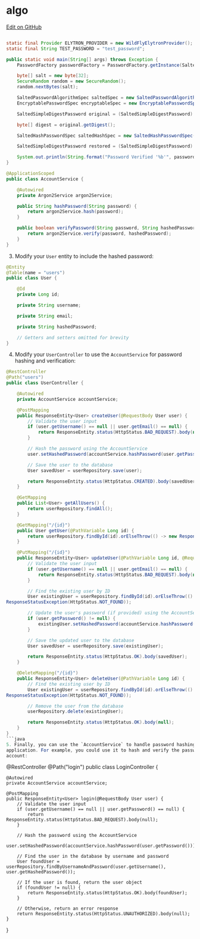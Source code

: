 # algo
<a href="https://github.com/GitbookIO/gitbook/blob/master/docs/{{ file.path }}" target="_blank" class="btn btn-link pull-right hidden-xs">
    <i class="octicon octicon-mark-github"></i> Edit on GitHub
</a>

```java

static final Provider ELYTRON_PROVIDER = new WildFlyElytronProvider();
static final String TEST_PASSWORD = "test_password";

public static void main(String[] args) throws Exception {
    PasswordFactory passwordFactory = PasswordFactory.getInstance(SaltedSimpleDigestPassword.ALGORITHM_PASSWORD_SALT_DIGEST_SHA_512, ELYTRON_PROVIDER);

    byte[] salt = new byte[32];
    SecureRandom random = new SecureRandom();
    random.nextBytes(salt);

    SaltedPasswordAlgorithmSpec saltedSpec = new SaltedPasswordAlgorithmSpec(salt);
    EncryptablePasswordSpec encryptableSpec = new EncryptablePasswordSpec(TEST_PASSWORD.toCharArray(), saltedSpec);

    SaltedSimpleDigestPassword original = (SaltedSimpleDigestPassword) passwordFactory.generatePassword(encryptableSpec);

    byte[] digest = original.getDigest();

    SaltedHashPasswordSpec saltedHashSpec = new SaltedHashPasswordSpec(digest, salt);

    SaltedSimpleDigestPassword restored = (SaltedSimpleDigestPassword) passwordFactory.generatePassword(saltedHashSpec);

    System.out.println(String.format("Password Verified '%b'", passwordFactory.verify(restored, TEST_PASSWORD.toCharArray())));
}


```

```java
@ApplicationScoped
public class AccountService {

    @Autowired
    private Argon2Service argon2Service;

    public String hashPassword(String password) {
        return argon2Service.hash(password);
    }

    public boolean verifyPassword(String password, String hashedPassword) {
        return argon2Service.verify(password, hashedPassword);
    }
}
```

3. Modify your `User` entity to include the hashed password:

```java
@Entity
@Table(name = "users")
public class User {

    @Id
    private Long id;

    private String username;

    private String email;

    private String hashedPassword;

    // Getters and setters omitted for brevity
}
```

4. Modify your `UserController` to use the `AccountService` for password hashing and verification:

````java
@RestController
@Path("users")
public class UserController {

    @Autowired
    private AccountService accountService;

    @PostMapping
    public ResponseEntity<User> createUser(@RequestBody User user) {
        // Validate the user input
        if (user.getUsername() == null || user.getEmail() == null) {
            return ResponseEntity.status(HttpStatus.BAD_REQUEST).body(null);
        }

        // Hash the password using the AccountService
        user.setHashedPassword(accountService.hashPassword(user.getPassword()));

        // Save the user to the database
        User savedUser = userRepository.save(user);

        return ResponseEntity.status(HttpStatus.CREATED).body(savedUser);
    }

    @GetMapping
    public List<User> getAllUsers() {
        return userRepository.findAll();
    }

    @GetMapping("/{id}")
    public User getUser(@PathVariable Long id) {
        return userRepository.findById(id).orElseThrow(() -> new ResponseStatusException(HttpStatus.NOT_FOUND));
    }

    @PutMapping("/{id}")
    public ResponseEntity<User> updateUser(@PathVariable Long id, @RequestBody User user) {
        // Validate the user input
        if (user.getUsername() == null || user.getEmail() == null) {
            return ResponseEntity.status(HttpStatus.BAD_REQUEST).body(null);
        }

        // Find the existing user by ID
        User existingUser = userRepository.findById(id).orElseThrow(() -> new
ResponseStatusException(HttpStatus.NOT_FOUND));

        // Update the user's password (if provided) using the AccountService
        if (user.getPassword() != null) {
            existingUser.setHashedPassword(accountService.hashPassword(user.getPassword()));
        }

        // Save the updated user to the database
        User savedUser = userRepository.save(existingUser);

        return ResponseEntity.status(HttpStatus.OK).body(savedUser);
    }

    @DeleteMapping("/{id}")
    public ResponseEntity<User> deleteUser(@PathVariable Long id) {
        // Find the existing user by ID
        User existingUser = userRepository.findById(id).orElseThrow(() -> new
ResponseStatusException(HttpStatus.NOT_FOUND));

        // Remove the user from the database
        userRepository.delete(existingUser);

        return ResponseEntity.status(HttpStatus.OK).body(null);
    }
}
```java
5. Finally, you can use the `AccountService` to handle password hashing and verification in your Quarkus
application. For example, you could use it to hash and verify the password when a user logs in or creates an
account:
````

@RestController @Path("login") public class LoginController {

```
@Autowired
private AccountService accountService;

@PostMapping
public ResponseEntity<User> login(@RequestBody User user) {
    // Validate the user input
    if (user.getUsername() == null || user.getPassword() == null) {
        return ResponseEntity.status(HttpStatus.BAD_REQUEST).body(null);
    }

    // Hash the password using the AccountService
    user.setHashedPassword(accountService.hashPassword(user.getPassword()));

    // Find the user in the database by username and password
    User foundUser = userRepository.findByUsernameAndPassword(user.getUsername(), user.getHashedPassword());

    // If the user is found, return the user object
    if (foundUser != null) {
        return ResponseEntity.status(HttpStatus.OK).body(foundUser);
    }

    // Otherwise, return an error response
    return ResponseEntity.status(HttpStatus.UNAUTHORIZED).body(null);
}
```

}

```
```
